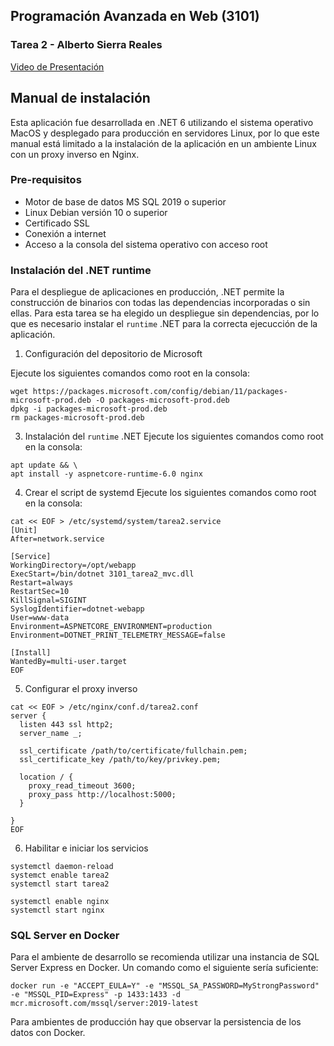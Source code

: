 ## Programación Avanzada en Web (3101)
### Tarea 2 - Alberto Sierra Reales
[Video de Presentación](https://youtu.be/ih5OZy84MY8)

## Manual de instalación
Esta aplicación fue desarrollada en .NET 6 utilizando el sistema operativo MacOS y desplegado para producción en servidores Linux, por lo que este manual está limitado
a la instalación de la aplicación en un ambiente Linux con un proxy inverso en Nginx.

### Pre-requisitos
- Motor de base de datos MS SQL 2019 o superior
- Linux Debian versión 10 o superior
- Certificado SSL
- Conexión a internet
- Acceso a la consola del sistema operativo con acceso root

### Instalación del .NET runtime
Para el despliegue de aplicaciones en producción, .NET permite la construcción de binarios con todas las dependencias incorporadas o sin ellas.
Para esta tarea se ha elegido un despliegue sin dependencias, por lo que es necesario instalar el `runtime` .NET para la correcta ejecucción de la aplicación.

1. Configuración del depositorio de Microsoft

Ejecute los siguientes comandos como root en la consola:
```
wget https://packages.microsoft.com/config/debian/11/packages-microsoft-prod.deb -O packages-microsoft-prod.deb
dpkg -i packages-microsoft-prod.deb
rm packages-microsoft-prod.deb
```

3. Instalación del `runtime` .NET
Ejecute los siguientes comandos como root en la consola:
```
apt update && \
apt install -y aspnetcore-runtime-6.0 nginx
```

4. Crear el script de systemd
Ejecute los siguientes comandos como root en la consola:
```
cat << EOF > /etc/systemd/system/tarea2.service
[Unit]
After=network.service

[Service]
WorkingDirectory=/opt/webapp
ExecStart=/bin/dotnet 3101_tarea2_mvc.dll
Restart=always
RestartSec=10
KillSignal=SIGINT
SyslogIdentifier=dotnet-webapp
User=www-data
Environment=ASPNETCORE_ENVIRONMENT=production
Environment=DOTNET_PRINT_TELEMETRY_MESSAGE=false

[Install]
WantedBy=multi-user.target
EOF
```

5. Configurar el proxy inverso
```
cat << EOF > /etc/nginx/conf.d/tarea2.conf
server {
  listen 443 ssl http2;
  server_name _;

  ssl_certificate /path/to/certificate/fullchain.pem;
  ssl_certificate_key /path/to/key/privkey.pem;

  location / {
    proxy_read_timeout 3600;
    proxy_pass http://localhost:5000;
  }

}
EOF
```

6. Habilitar e iniciar los servicios
```
systemctl daemon-reload
systemct enable tarea2
systemctl start tarea2

systemctl enable nginx
systemctl start nginx
```

### SQL Server en Docker
Para el ambiente de desarrollo se recomienda utilizar una instancia de SQL Server Express en Docker. Un comando como el siguiente sería suficiente:
```
docker run -e "ACCEPT_EULA=Y" -e "MSSQL_SA_PASSWORD=MyStrongPassword" -e "MSSQL_PID=Express" -p 1433:1433 -d mcr.microsoft.com/mssql/server:2019-latest
```

Para ambientes de producción hay que observar la persistencia de los datos con Docker.
